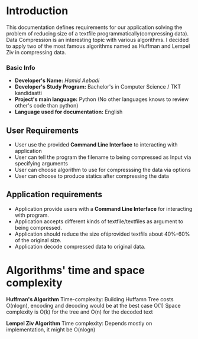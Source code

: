 # Introduction
This documentation defines requirements for our application solving the
problem of reducing size of a textfile programmatically(compressing data).
Data Compression is an interesting topic with various algorithms. I decided
to apply two of the most famous algorithms named as Huffman and Lempel Ziv
in compressing data.

### Basic Info
* **Developer's Name:** *Hamid Aebadi*
* **Developer's Study Program:**  Bachelor's in Computer Science / TKT kandidaatti
* **Project's main language:** Python (No other languages knows to review other's code than python)
* **Language used for documentation:** English


## User Requirements
 - User use the provided **Command Line Interface** to interacting with application
 - User can tell the program the filename to being compressed as Input via specifying arguments
 - User can choose algorithm to use for compresssing the data via options
 - User can choose to produce statics after compressing the data

## Application requirements
 - Application provide users with a **Command Line Interface** for interacting with program.
 - Application accepts different kinds of textfile/textfiles as argument to being compressed.
 - Application should reduce the size ofśprovided textfils about 40%-60% of the original size.
 - Application decode compressed data to original data.


# Algorithms' time and space complexity
 **Huffman's Algorithm** 
    Time-complexity: Building Huffamn Tree costs O(nlogn), encoding and decoding would be at the best case O(1)
    Space complexity is O(k) for the tree and O(n) for the decoded text


 **Lempel Ziv Algorithm**
   Time complexity: Depends mostly on implementation, it might be O(nlogn)